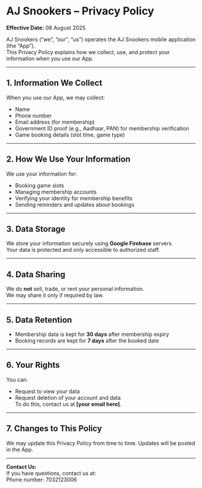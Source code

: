 
# AJ Snookers – Privacy Policy
**Effective Date:** 08 August 2025

AJ Snookers (“we”, “our”, “us”) operates the AJ Snookers mobile application (the “App”).  
This Privacy Policy explains how we collect, use, and protect your information when you use our App.

---

## 1. Information We Collect
When you use our App, we may collect:
- Name
- Phone number
- Email address (for membership)
- Government ID proof (e.g., Aadhaar, PAN) for membership verification
- Game booking details (slot time, game type)

---

## 2. How We Use Your Information
We use your information for:
- Booking game slots
- Managing membership accounts
- Verifying your identity for membership benefits
- Sending reminders and updates about bookings

---

## 3. Data Storage
We store your information securely using **Google Firebase** servers.  
Your data is protected and only accessible to authorized staff.

---

## 4. Data Sharing
We do **not** sell, trade, or rent your personal information.  
We may share it only if required by law.

---

## 5. Data Retention
- Membership data is kept for **30 days** after membership expiry  
- Booking records are kept for **7 days** after the booked date

---

## 6. Your Rights
You can:
- Request to view your data
- Request deletion of your account and data  
To do this, contact us at **[your email here]**.

---

## 7. Changes to This Policy
We may update this Privacy Policy from time to time. Updates will be posted in the App.

---

**Contact Us:**  
If you have questions, contact us at:  
Phone number: 7032123006

